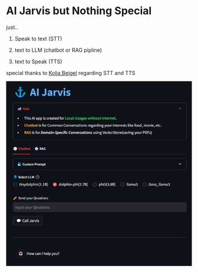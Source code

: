 # AI Jarvis but Nothing Special

just..

1. Speak to text (STT)

2. text to LLM (chatbot or RAG pipline)

3. text to Speak (TTS)

special thanks to [Kolja Beigel](https://github.com/KoljaB) regarding STT and TTS

![alt text](image.png)